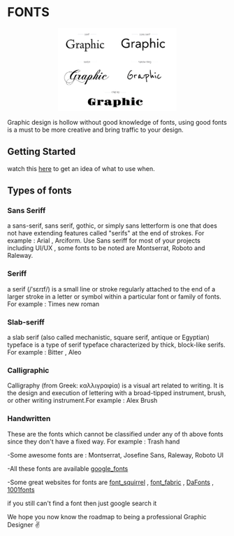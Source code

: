 # FONTS

<p align="center"><img  height="190" src="image/fonts.png"></p>

Graphic design is hollow without good knowledge of fonts, using good fonts is a must to be more creative and bring traffic to your design.

## Getting Started
watch this [here](https://www.youtube.com/watch?v=obZX8oIjia4) to get an idea of what to use when.

## Types of fonts

### Sans Seriff

a sans-serif, sans serif, gothic, or simply sans letterform is one that does not have extending features called "serifs" at the end of strokes. For example : Arial , Arciform.
Use Sans seriff for most of your projects including UI/UX , some fonts to be noted are Montserrat, Roboto and Raleway.

### Seriff

a serif (/ˈsɛrɪf/) is a small line or stroke regularly attached to the end of a larger stroke in a letter or symbol within a particular font or family of fonts. For example : Times new roman

### Slab-seriff

a slab serif (also called mechanistic, square serif, antique or Egyptian) typeface is a type of serif typeface characterized by thick, block-like serifs.  For example : Bitter , Aleo

### Calligraphic

Calligraphy (from Greek: καλλιγραφία) is a visual art related to writing. It is the design and execution of lettering with a broad-tipped instrument, brush, or other writing instrument.For example : Alex Brush

### Handwritten

These are the fonts which cannot be classified under any of th above fonts since they don't have a fixed way. For example : Trash hand


-Some awesome fonts are : Montserrat, Josefine Sans, Raleway, Roboto UI

-All these fonts are available [google_fonts](https://fonts.google.com/)

-Some great websites for fonts are [font_squirrel](https://www.fontsquirrel.com/) , [font_fabric](https://www.fontfabric.com/fonts/) , [DaFonts](https://www.dafont.com/) , [1001fonts](https://www.1001fonts.com/)



if you still can't find a font then just google search it




We hope you now know the roadmap to being a professional Graphic Designer :v:
